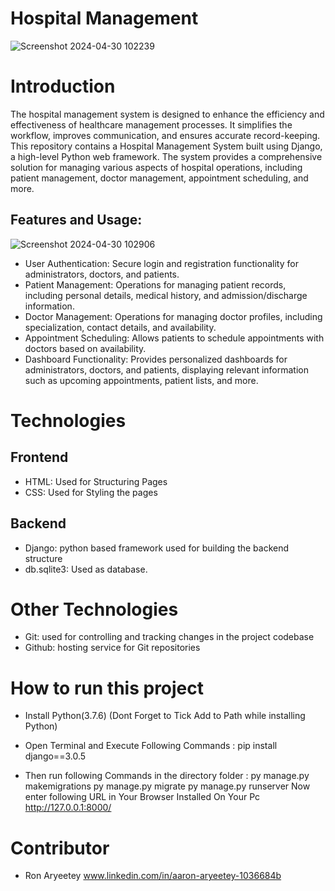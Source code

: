 # Hospital Management
![Screenshot 2024-04-30 102239](https://github.com/Ronrudy/Hospital-Management-System/assets/136009363/2fec3ece-df89-4c5a-a428-efe20a2172b7)

# Introduction
The hospital management system is designed to enhance the efficiency and effectiveness of healthcare management processes. It simplifies the workflow, improves communication, and ensures accurate record-keeping.
This repository contains a Hospital Management System built using Django, a high-level Python web framework. The system provides a comprehensive solution for managing various aspects of hospital operations, including patient management, doctor management, appointment scheduling, and more.

## Features and Usage:
![Screenshot 2024-04-30 102906](https://github.com/Ronrudy/Hospital-Management-System/assets/136009363/e173c603-0d8f-4286-bd07-2e474cee8f4b)

* User Authentication: Secure login and registration functionality for administrators, doctors, and patients.
* Patient Management: Operations for managing patient records, including personal details, medical history, and admission/discharge information.
* Doctor Management: Operations for managing doctor profiles, including specialization, contact details, and availability.
* Appointment Scheduling: Allows patients to schedule appointments with doctors based on availability.
* Dashboard Functionality: Provides personalized dashboards for administrators, doctors, and patients, displaying relevant information such as upcoming appointments, patient lists, and more.

# Technologies
## Frontend
* HTML: Used for Structuring Pages
* CSS: Used for Styling the pages

## Backend
* Django: python based framework used for building the backend structure
* db.sqlite3: Used as database.

# Other Technologies
* Git: used for controlling and tracking changes in the project codebase
* Github: hosting service for Git repositories

# How to run this project
* Install Python(3.7.6) (Dont Forget to Tick Add to Path while installing Python)
* Open Terminal and Execute Following Commands :
pip install django==3.0.5

* Then run following Commands in the directory folder :
py manage.py makemigrations
py manage.py migrate
py manage.py runserver
Now enter following URL in Your Browser Installed On Your Pc
http://127.0.0.1:8000/

# Contributor
* Ron Aryeetey
  www.linkedin.com/in/aaron-aryeetey-1036684b




